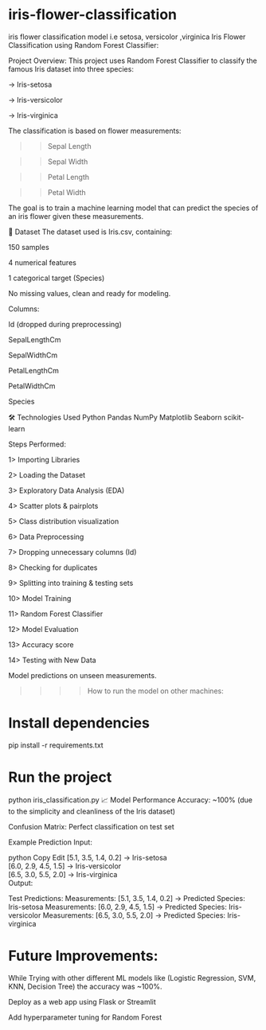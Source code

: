 # iris-flower-classification
iris flower classification model i.e  setosa, versicolor ,virginica
 Iris Flower Classification using Random Forest Classifier:
 
  Project Overview:
This project uses Random Forest Classifier to classify the famous Iris dataset into three species:

-> Iris-setosa

-> Iris-versicolor

-> Iris-virginica

The classification is based on flower measurements:

>> Sepal Length

>> Sepal Width

>> Petal Length

>> Petal Width

The goal is to train a machine learning model that can predict the species of an iris flower given these measurements.

📂 Dataset
The dataset used is Iris.csv, containing:

150 samples

4 numerical features

1 categorical target (Species)

No missing values, clean and ready for modeling.

Columns:

Id (dropped during preprocessing)

SepalLengthCm

SepalWidthCm

PetalLengthCm

PetalWidthCm

Species

🛠 Technologies Used
Python 
Pandas
NumPy
Matplotlib
Seaborn
scikit-learn

 Steps Performed:
 
1> Importing Libraries

2> Loading the Dataset

3> Exploratory Data Analysis (EDA)

4> Scatter plots & pairplots

5> Class distribution visualization

6> Data Preprocessing

7> Dropping unnecessary columns (Id)

8> Checking for duplicates

9> Splitting into training & testing sets

10> Model Training

11> Random Forest Classifier

12> Model Evaluation

13> Accuracy score

14> Testing with New Data

Model predictions on unseen measurements.

>>>> How to run the model on other machines: 

# Install dependencies
pip install -r requirements.txt

# Run the project
python iris_classification.py
📈 Model Performance
Accuracy: ~100% (due to the simplicity and cleanliness of the Iris dataset)

Confusion Matrix: Perfect classification on test set

 Example Prediction
Input:

python
Copy
Edit
[5.1, 3.5, 1.4, 0.2]  → Iris-setosa  
[6.0, 2.9, 4.5, 1.5]  → Iris-versicolor  
[6.5, 3.0, 5.5, 2.0]  → Iris-virginica  
Output:

Test Predictions:
Measurements: [5.1, 3.5, 1.4, 0.2] → Predicted Species: Iris-setosa
Measurements: [6.0, 2.9, 4.5, 1.5] → Predicted Species: Iris-versicolor
Measurements: [6.5, 3.0, 5.5, 2.0] → Predicted Species: Iris-virginica

# Future Improvements: 
While Trying with other different ML models like (Logistic Regression, SVM, KNN, Decision Tree) the accuracy was ~100%.

Deploy as a web app using Flask or Streamlit

Add hyperparameter tuning for Random Forest
